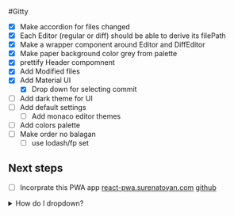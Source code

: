 #Gitty

- [x] Make accordion for files changed
- [x] Each Editor (regular or diff) should be able to derive its filePath
- [x] Make a wrapper component around Editor and DiffEditor
- [x] Make paper background color grey from palette
- [x] prettify Header compomnent
- [x] Add Modified files
- [x] Add Material UI
  - [x] Drop down for selecting commit
- [ ] Add dark theme for UI
- [ ] Add default settings
  - [ ] Add monaco editor themes
- [ ] Add colors palette
- [ ] Make order no balagan
  - [ ] use lodash/fp set

## Next steps

- [ ] Incorprate this PWA app [react-pwa.surenatoyan.com](https://react-pwa.surenatoyan.com/page-2) [github](https://github.com/suren-atoyan/react-pwa)

<details>
<summary>How do I dropdown?</summary>
<br>
This is how you dropdown.
<br><br>
<pre>
&lt;details&gt;
&lt;summary&gt;How do I dropdown?&lt;&#47;summary&gt;
&lt;br&gt;
This is how you dropdown.
&lt;&#47;details&gt;
</pre>
</details>

